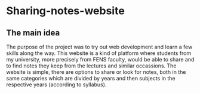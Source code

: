 # Sharing-notes-website

## The main idea

The purpose of the project was to try out web development and learn a few skills along the way. This website is a kind of platform where students
from my university, more precisely from FENS faculty, would be able to share and to find notes they keep from the lectures and similar occassions.
The website is simple, there are options to share or look for notes, both in the same categories which are divided by years and then subjects in the respective years
(according to syllabus).
